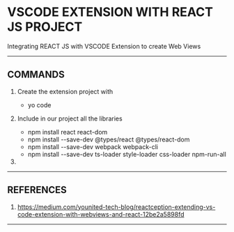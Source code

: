 # VSCODE EXTENSION WITH REACT JS PROJECT

Integrating REACT JS with VSCODE Extension to create Web Views

---

## COMMANDS

1. Create the extension project with

   - yo code

2. Include in our project all the libraries

   - npm install react react-dom
   - npm install --save-dev @types/react @types/react-dom
   - npm install --save-dev webpack webpack-cli
   - npm install --save-dev ts-loader style-loader css-loader npm-run-all

3.

---

## REFERENCES

1. <https://medium.com/younited-tech-blog/reactception-extending-vs-code-extension-with-webviews-and-react-12be2a5898fd>

---
